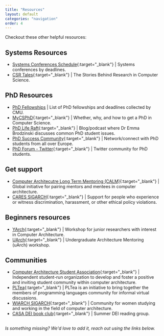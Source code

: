 ```yaml
---
title: "Resources"
layout: default
categories: "navigation"
order: 4
---
```


Checkout these other helpful resources:

## Systems Resources
- [Systems Conferences Schedule](https://www.cs.technion.ac.il/~dan/index_sysvenues_deadline.html){:target="_blank"} \| Systems conferences by deadlines.
- [CSR Tales](https://medium.com/csr-tales){:target="_blank"} \| The Stories Behind Research in Computer Science.

## PhD Resources
- [PhD Fellowships](https://www.cs.cmu.edu/~gradfellowships/) \| List of PhD fellowships and deadlines collected by CMU.
- [MyCSPhD](https://mycsphd.org){:target="_blank"} \| Whether, why, and how to get a PhD in Computer Science.
- [PhD Life Raft](https://thephdliferaft.com){:target="_blank"} \| Blog/podcast where Dr Emma Brodzinski discusses common PhD student issues.
- [PhD Success Community](https://phdsuccess.eu/phd-success-community){:target="_blank"} \| Network/connect with PhD students from all over Europe.
- [PhD Forum - Twitter](https://twitter.com/PhDForum){:target="_blank"} \| Twitter community for PhD students.

## Get support
- [Computer Architecutre Long Term Mentoring (CALM)](https://www.comparchmentoring.org){:target="_blank"} \| Global initiative for pairing mentors and mentees in computer architecture.
- [CARES SIGARCH](https://www.sigarch.org/benefits/cares){:target="_blank"} \| Support for people who
  experience or witness discrimination, harassment, or other ethical policy
  violations.
  
## Beginners resources
- [YArch](https://sites.gatech.edu/yarch2021/){:target="_blank"} \| Workshop for junior researchers with interest in Computer Architecture.
- [UArch](https://sites.google.com/uarch2021/){:target="_blank"} \| Undergraduate Architecture Mentoring (uArch) workshop.

  
## Communities
- [Computer Architecture Student
  Association](http://comparchsa.org/index.html){:target="_blank"} \|
  Independent student-run organization to develop
  and foster a positive and inviting student community within computer
  architecture.
- [PLTea](https://pltea.github.io){:target="_blank"} \| PLTea is an initiative to bring together the members
  of programming languages community for informal virtual discussions.
- [WIARCH SIGARCH](https://www.sigarch.org/wiarch){:target="_blank"} \| Community for women studying and working in the field of computer architecture. 
- [CASA DEI book club](http://comparchsa.org){:target="_blank"} \| Summer DEI reading group.


<br>
<i>Is something missing? We'd love to add it, reach out using the links below.</i>
